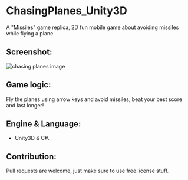 # ChasingPlanes_Unity3D
A "Missiles" game replica, 2D fun mobile game about avoiding missiles while flying a plane.

## Screenshot:
![chasing planes image](https://user-images.githubusercontent.com/17766221/49895105-ea34cb00-fe4f-11e8-8f36-429499c265f2.png)

## Game logic:
Fly the planes using arrow keys and avoid missiles, beat your best score and last longer!

## Engine & Language:
* Unity3D & C#.

## Contribution:
Pull requests are welcome, just make sure to use free license stuff.

